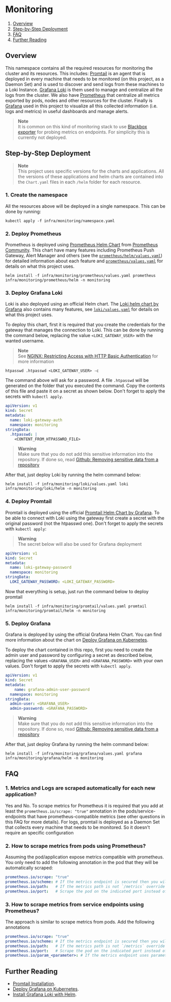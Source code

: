 # Monitoring

1. [Overview](#overview)
1. [Step-by-Step Deployment](#step-by-step-deployment)
1. [FAQ](#faq)
1. [Further Reading](#further-reading)

## Overview

This namespace contains all the required resources for monitoring the cluster and its resources. This
includes: [Promtail](https://grafana.com/docs/loki/latest/clients/promtail/) is an agent that is deployed in
every machine that needs to be monitored (on this project, as a Daemon Set) and is used to discover and send
logs from these machines to a Loki Instance. [Grafana Loki](https://grafana.com/docs/loki/latest/) is them
used to manage and centralize all the logs from the cluster. We also have
[Prometheus](https://prometheus.io/docs/introduction/overview/) that centralize all metrics exported
by pods, nodes and other resources for the cluster. Finally is
[Grafana](https://grafana.com/docs/grafana/latest/) used in  this project to visualize all this collected
information (i.e. logs and metrics) in useful dashboards and manage alerts.

> **Note** </br>
> It is common on this kind of monitoring stack to use [Blackbox exporter](https://github.com/prometheus/blackbox_exporter)
> for probing metrics on endpoints. For simplicity this is currently not deployed.

## Step-by-Step Deployment

> **Note** </br>
> This project uses specific versions for the charts and applications. All the versions of these
> applications and helm charts are contained into the `Chart.yaml` files in each `/helm` folder for each
> resource.

### 1. Create the namespace

All the resources above will be deployed in a single namespace. This can be done by running:

```shell
kubectl apply -f infra/monitoring/namespace.yaml
```

### 2. Deploy Prometheus

Prometheus is deployed using [Prometheus Helm Chart](https://github.com/prometheus-community/helm-charts/tree/prometheus-22.6.4/charts/prometheus)
from [Prometheus Community](https://github.com/prometheus-community). This chart have many features including
Prometheus Push Gateway, Alert Manager and others (see the [`prometheus/helm/values.yaml`](prometheus/helm/values.yaml))
for detailed information about each feature and [`prometheus/values.yaml`](prometheus/values.yaml) for
details on what this project uses.

```shell
helm install -f infra/monitoring/prometheus/values.yaml prometheus infra/monitoring/prometheus/helm -n monitoring
```

### 3. Deploy Grafana Loki

Loki is also deployed using an official Helm chart. The
[Loki helm chart by Grafana](https://artifacthub.io/packages/helm/grafana/loki) also contains many features,
see [`loki/values.yaml`](loki/values.yaml) for details on what this project uses.

To deploy this chart, first it is required that you create the credentials for the gateway that manages the
connection to Loki. This can be done by running the command below, replacing the value `<LOKI_GATEWAY_USER>`
with the wanted username.

> **Note** </br>
> See [NGINX: Restricting Access with HTTP Basic Authentication](https://docs.nginx.com/nginx/admin-guide/security-controls/configuring-http-basic-authentication/#creating-a-password-file)
> for more information

```shell
htpasswd .htpasswd <LOKI_GATEWAY_USER> -c
```

The command above will ask for a password. A file `.htpasswd` will be generated on the folder that you
executed the command. Copy the contents of this file and paste it on a secret as shown below. Don't forget
to apply the secrets with `kubectl apply`.

```yaml
apiVersion: v1
kind: Secret
metadata:
  name: loki-gateway-auth
  namespace: monitoring
stringData:
  .htpasswd: |
    <CONTENT_FROM_HTPASSWRD_FILE>
```

> **Warning** </br>
> Make sure that you do not add this sensitive information into the repository. If done so, read
> [Github: Removing sensitive data from a repository](https://docs.github.com/en/authentication/keeping-your-account-and-data-secure/removing-sensitive-data-from-a-repository)

After that, just deploy Loki by running the helm command below:

```shell
helm install -f infra/monitoring/loki/values.yaml loki infra/monitoring/loki/helm -n monitoring
```

### 4. Deploy Promtail

Promtail is deployed using the official
[Promtail Helm Chart by Grafana](https://artifacthub.io/packages/helm/grafana/promtail). To be able to
connect with Loki using the gateway first create a secret with the original password (not the htpasswd one).
Don't forget to apply the secrets with `kubectl apply`:

> **Warning** </br>
> The secret below will also be used for Grafana deployment

```yaml
apiVersion: v1
kind: Secret
metadata:
  name: loki-gateway-password
  namespace: monitoring
stringData:
  LOKI_GATEWAY_PASSWORD: <LOKI_GATEWAY_PASSWORD>
```

Now that everything is setup, just run the command below to deploy promtail

```shell
helm install -f infra/monitoring/promtail/values.yaml promtail infra/monitoring/promtail/helm -n monitoring
```

### 5. Deploy Grafana

Grafana is deployed by using the official Grafana Helm Chart. You can find more information about the chart
on [Deploy Grafana on Kubernetes](https://grafana.com/docs/grafana/latest/setup-grafana/installation/kubernetes/).

To deploy the chart contained in this repo, first you need to create the admin user and password by
configuring a secret as described below, replacing the values  `<GRAFANA_USER>` and `<GRAFANA_PASSWORD>` with
your own values. Don't forget to apply the secrets with `kubectl apply`.

```yaml
apiVersion: v1
kind: Secret
metadata:
    name: grafana-admin-user-password
  namespace: monitoring
stringData:
  admin-user: <GRAFANA_USER>
  admin-password: <GRAFANA_PASSWORD>
```

> **Warning** </br>
> Make sure that you do not add this sensitive information into the repository. If done so, read
> [Github: Removing sensitive data from a repository](https://docs.github.com/en/authentication/keeping-your-account-and-data-secure/removing-sensitive-data-from-a-repository)

After that, just deploy Grafana by running the helm command below:

```shell
helm install -f infra/monitoring/grafana/values.yaml grafana infra/monitoring/grafana/helm -n monitoring
```

## FAQ

### 1. Metrics and Logs are scraped automatically for each new application?

Yes and No. To scrape metrics for Prometheus it is required that you add at least the
`prometheus.io/scrape: "true"` annotation in the pods/service-endpoints that have prometheus-compatible
metrics (see other questions in this FAQ for more details). For logs, promtail is deployed as a Daemon Set
that collects every machine that needs to be monitored. So it doesn't require an specific configuration

### 2. How to scrape metrics from pods using Prometheus?

Assuming the pod/application expose metrics compatible with prometheus. You only need to add the following
annotation in the pod that they will be automatically scraped:

```yaml
prometheus.io/scrape: "true"
prometheus.io/scheme: # If the metrics endpoint is secured then you will need to set this to `https` & most likely set the `tls_config` of the scrape config.
prometheus.io/path:   # If the metrics path is not `/metrics` override this.
prometheus.io/port:   # Scrape the pod on the indicated port instead of the default.
```

### 3. How to scrape metrics from service endpoints using Prometheus?

The approach is similar to scrape metrics from pods. Add the following annotations

```yaml
prometheus.io/scrape: "true"
prometheus.io/scheme: # If the metrics endpoint is secured then you will need to set this to `https` & most likely set the `tls_config` of the scrape config.
prometheus.io/path:   # If the metrics path is not `/metrics` override this.
prometheus.io/port:   # Scrape the pod on the indicated port instead of the default.
prometheus.io/param_<parameter>: # If the metrics endpoint uses parameters then you can set any parameter
```

## Further Reading

* [Promtail Installation](https://grafana.com/docs/loki/latest/clients/promtail/installation/).
* [Deploy Grafana on Kubernetes](https://grafana.com/docs/grafana/latest/setup-grafana/installation/kubernetes/).
* [Install Grafana Loki with Helm](https://grafana.com/docs/loki/latest/installation/helm/#install-grafana-loki-with-helm).
